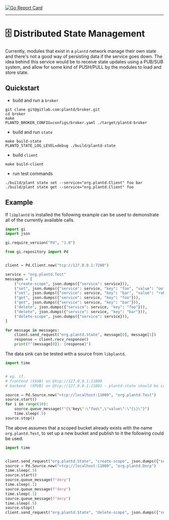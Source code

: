 [![Go Report Card](https://goreportcard.com/badge/github.com/geoffjay/plantd/state)](https://goreportcard.com/report/github.com/geoffjay/plantd/state)

---

# 🗄 Distributed State Management

Currently, modules that exist in a `plantd` network manage their own state and
there's not a good way of persisting data if the service goes down. The idea
behind this service would be to receive state updates using a PUB/SUB system,
and allow for some kind of PUSH/PULL by the modules to load and store state.

## Quickstart

* build and run a `broker`

```shell
git clone git@gitlab.com:plantd/broker.git
cd broker
make
PLANTD_BROKER_CONFIG=configs/broker.yaml ./target/plantd-broker
```

* build and run `state`

```shell
make build-state
PLANTD_STATE_LOG_LEVEL=debug ./build/plantd-state
```

* build `client`

```shell
make build-client
```

* run test commands

```shell
./build/plant state set --service="org.plantd.Client" foo bar
./build/plant state get --service="org.plantd.Client" foo
```

## Example

If `libplantd` is installed the following example can be used to demonstrate
all of the currently available calls.

```python
import gi
import json

gi.require_version("Pd", "1.0")

from gi.repository import Pd


client = Pd.Client.new("tcp://127.0.0.1:7200")

service = "org.plantd.Test"
messages = [
    ("create-scope", json.dumps({"service": service})),
    ("set", json.dumps({"service": service, "key": "foo", "value": "oof"})),
    ("set", json.dumps({"service": service, "key": "bar", "value": "rab"})),
    ("get", json.dumps({"service": service, "key": "foo"})),
    ("get", json.dumps({"service": service, "key": "bar"})),
    ("delete", json.dumps({"service": service, "key": "foo"})),
    ("delete", json.dumps({"service": service, "key": "bar"})),
    ("delete-scope", json.dumps({"service": service})),
]

for message in messages:
    client.send_request("org.plantd.State", message[0], message[1])
    response = client.recv_response()
    print(f"{message[0]}: {response}")
```

The data sink can be tested with a source from `libplantd`.

```python
import time


# eg. if,
# frontend (XSUB) on @tcp://127.0.0.1:11000
# backend  (XPUB) on @tcp://127.0.0.1:11001 - plantd-state should be connected here

source = Pd.Source.new(">tcp://localhost:11000", "org.plantd.Test")
source.start()
for i in range(10):
    source.queue_message(f"{\"key\":\"foo\",\"value\":\"{i}\"}")
    time.sleep(.5)
source.stop()
```

The above assumes that a scoped bucket already exists with the name
`org.plantd.Test`, to set up a new bucket and publish to it the following could
be used.

```python
import time


client.send_request("org.plantd.State", "create-scope", json.dumps({"service": "org.plantd.Derp"}))
source = Pd.Source.new(">tcp://localhost:11000", "org.plantd.Derp")
time.sleep(.5)
source.start()
source.queue_message(f"derp")
time.sleep(.1)
source.queue_message(f"derp")
time.sleep(.1)
source.queue_message(f"derp")
time.sleep(.5)
source.stop()
client.send_request("org.plantd.State", "delete-scope", json.dumps({"service": "org.plantd.Derp"}))
```
